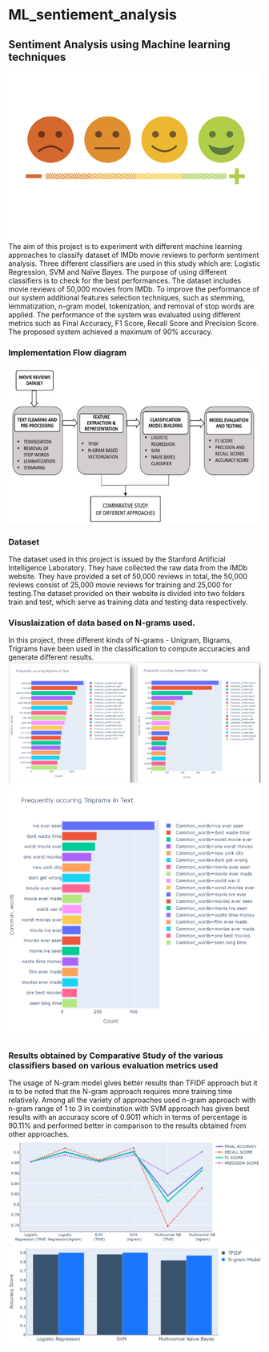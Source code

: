 # ML_sentiement_analysis
##  Sentiment Analysis using Machine learning techniques
![  ](Customer-Emotion.jpg)
The aim of this project is to experiment with 
different machine learning approaches to classify dataset of 
IMDb movie reviews to perform sentiment analysis. Three 
different classifiers are used in this study which are: Logistic 
Regression, SVM and Naïve Bayes. The purpose of using 
different classifiers is to check for the best performances. The 
dataset includes movie reviews of 50,000 movies from IMDb. To 
improve the performance of our system additional features 
selection techniques, such as stemming, lemmatization, n-gram 
model, tokenization, and removal of stop words are applied. The 
performance of the system was evaluated using different metrics 
such as Final Accuracy, F1 Score, Recall Score and Precision 
Score. The proposed system achieved a maximum of 90% 
accuracy.
### Implementation Flow diagram
![Flow Diagram](flow.png)
### Dataset
The dataset used in this project is issued by the Stanford 
Artificial Intelligence Laboratory. They have collected the 
raw data from the IMDb website. They have provided a set of 
50,000 reviews in total, the 50,000 reviews consist of 25,000 
movie reviews for training and 25,000 for testing.The 
dataset provided on their website is divided into two folders 
train and test, which serve as training data and testing data 
respectively.
### Visuslaization of data based on N-grams used.
In this project, three different kinds of N-grams - Unigram, Bigrams, Trigrams have been 
used in the classification to compute accuracies and generate 
different results.
![alt-text-1](bi_unigrams.png "Unigrams bigrams")
![alt-text-2](Trigrams.png "Trigrams")
### Results obtained by Comparative Study of the various classifiers based on various evaluation metrics used
The usage of N-gram model gives better results than TFIDF approach but it is to be noted 
that the N-gram approach requires more training time relatively.
Among all the variety of approaches used n-gram 
approach with n-gram range of 1 to 3 in combination with 
SVM approach has given best results with an accuracy score 
of 0.9011 which in terms of percentage is 90.11% and 
performed better in comparison to the results obtained from 
other approaches.
![alt-text-1](result1.png "Result 1") ![alt-text-2](result2.png "Result 2")

